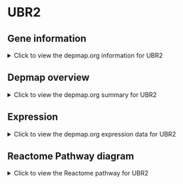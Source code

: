 <h1>UBR2</h1>

<h2>Gene information</h2>
<details>
  <summary>Click to view the depmap.org information for UBR2</summary>
  <p><a href="https://depmap.org/portal/gene/UBR2?tab=about" target="_BLANK">Open page in a new tab...</a></p>
  <iframe src="https://depmap.org/portal/gene/UBR2?tab=about" style="border:none;width:100%;height:800px"></iframe>
</details>

<h2>Depmap overview</h2>
<details>
  <summary>Click to view the depmap.org summary for UBR2</summary>
  <p><a href="https://depmap.org/portal/gene/UBR2?tab=overview" target="_BLANK">Open page in a new tab...</a></p>
  <iframe src="https://depmap.org/portal/gene/UBR2?tab=overview" style="border:none;width:100%;height:800px"></iframe>
</details>

<h2>Expression</h2>
<details>
  <summary>Click to view the depmap.org expression data for UBR2</summary>
  <p><a href="https://depmap.org/portal/gene/UBR2?tab=characterization" target="_BLANK">Open page in a new tab...</a></p>
  <iframe src="https://depmap.org/portal/gene/UBR2?tab=characterization" style="border:none;width:100%;height:800px"></iframe>
</details>



<h2>Reactome Pathway diagram</h2>
<details>
  <summary>Click to view the Reactome pathway for UBR2</summary>
  <p><a href="https://reactome.org/PathwayBrowser/#/R-HSA-983168" target="_BLANK">Open page in a new tab...</a></p>
  <p>Antigen processing: Ubiquitination & Proteasome degradation</p>
<iframe src="https://reactome.org/PathwayBrowser/#/R-HSA-983168" style="border:none;width:100%;height:800px"></iframe>
</details>



